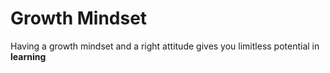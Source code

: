 # Growth Mindset

Having a growth mindset and a right attitude gives you limitless potential in **learning**
